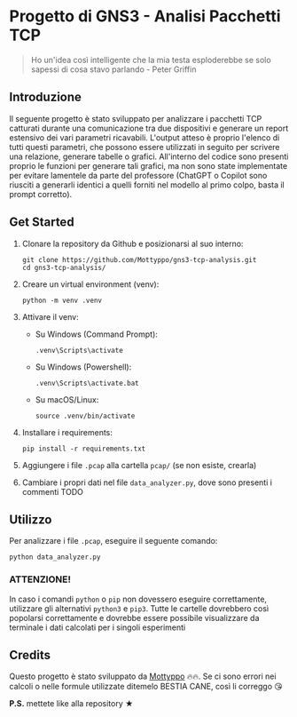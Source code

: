 # Progetto di GNS3 - Analisi Pacchetti TCP

> Ho un'idea così intelligente che la mia testa esploderebbe se solo sapessi di cosa stavo parlando - Peter Griffin

## Introduzione

Il seguente progetto è stato sviluppato per analizzare i pacchetti TCP catturati durante una comunicazione tra due dispositivi e generare un report estensivo dei vari parametri ricavabili. L'output atteso è proprio l'elenco di tutti questi parametri, che possono essere utilizzati in seguito per scrivere una relazione, generare tabelle o grafici. All'interno del codice sono presenti proprio le funzioni per generare tali grafici, ma non sono state implementate per evitare lamentele da parte del professore (ChatGPT o Copilot sono riusciti a generarli identici a quelli forniti nel modello al primo colpo, basta il prompt corretto).

## Get Started

1. Clonare la repository da Github e posizionarsi al suo interno:

   ```
   git clone https://github.com/Mottyppo/gns3-tcp-analysis.git
   cd gns3-tcp-analysis/
   ```
2. Creare un virtual environment (venv):

   ```
   python -m venv .venv
   ```
3. Attivare il venv:
   * Su Windows (Command Prompt):

     ```
     .venv\Scripts\activate
     ```
   * Su Windows (Powershell):

     ```
     .venv\Scripts\activate.bat
     ```      
   * Su macOS/Linux:

     ```
     source .venv/bin/activate
     ```
4. Installare i requirements:

   ```
   pip install -r requirements.txt
   ```
5. Aggiungere i file `.pcap` alla cartella `pcap/` (se non esiste, crearla)
6. Cambiare i propri dati nel file `data_analyzer.py`, dove sono presenti i commenti TODO

## Utilizzo

Per analizzare i file `.pcap`, eseguire il seguente comando:

```
python data_analyzer.py
```

### ATTENZIONE!

In caso i comandi `python` o `pip` non dovessero eseguire correttamente, utilizzare gli alternativi `python3` e `pip3`. Tutte le cartelle dovrebbero così popolarsi correttamente e dovrebbe essere possibile visualizzare da terminale i dati calcolati per i singoli esperimenti

## Credits

Questo progetto è stato sviluppato da [Mottyppo](https://github.com/Mottyppo) 🔥🔥. Se ci sono errori nei calcoli o nelle formule utilizzate ditemelo BESTIA CANE, così li correggo 😘

**P.S.** mettete like alla repository ★